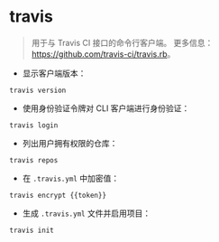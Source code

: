 # travis

> 用于与 Travis CI 接口的命令行客户端。
> 更多信息：<https://github.com/travis-ci/travis.rb>。

- 显示客户端版本：

`travis version`

- 使用身份验证令牌对 CLI 客户端进行身份验证：

`travis login`

- 列出用户拥有权限的仓库：

`travis repos`

- 在 `.travis.yml` 中加密值：

`travis encrypt {{token}}`

- 生成 `.travis.yml` 文件并启用项目：

`travis init`